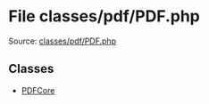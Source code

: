 File classes/pdf/PDF.php
=========

Source: [classes/pdf/PDF.php](https://github.com/PrestaShop/PrestaShop/blob/1.6.1.0/classes/pdf/PDF.php)


Classes
-------

* [PDFCore](class.PDFCore.md)

